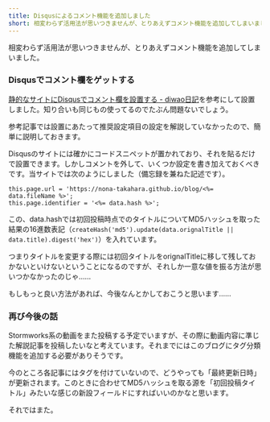 ```yaml
---
title: Disqusによるコメント機能を追加しました
short: 相変わらず活用法が思いつきませんが、とりあえずコメント機能を追加してしまいました
---
```


相変わらず活用法が思いつきませんが、とりあえずコメント機能を追加してしまいました。

### Disqusでコメント欄をゲットする
[静的なサイトにDisqusでコメント欄を設置する - diwao日記](https://diwao.com/2017/06/install-disqus.html)を参考にして設置しました。知り合いも同じもの使ってるのでたぶん問題ないでしょう。

参考記事では設置にあたって推奨設定項目の設定を解説していなかったので、簡単に説明しておきます。

Disqusのサイトには確かにコードスニペットが置かれており、それを貼るだけで設置できます。しかしコメントを外して、いくつか設定を書き加えておくべきです。当サイトでは次のようにしました（備忘録を兼ねた記述です）。

```
this.page.url = 'https://nona-takahara.github.io/blog/<%= data.fileName %>';
this.page.identifier = '<%= data.hash %>';
```

この、data.hashでは初回投稿時点でのタイトルについてMD5ハッシュを取った結果の16進数表記（`createHash('md5').update(data.orignalTitle || data.title).digest('hex')`）を入れています。

つまりタイトルを変更する際には初回タイトルをorignalTitleに移して残しておかないといけないということになるのですが、それしか一意な値を振る方法が思いつかなかったのじゃ……

もしもっと良い方法があれば、今後なんとかしておこうと思います……

### 再び今後の話
Stormworks系の動画をまた投稿する予定でいますが、その際に動画内容に準じた解説記事を投稿したいなと考えています。それまでにはこのブログにタグ分類機能を追加する必要がありそうです。

今のところ各記事にはタグを付けていないので、どうやっても「最終更新日時」が更新されます。このときに合わせてMD5ハッシュを取る源を「初回投稿タイトル」みたいな感じの新設フィールドにすればいいのかなと思います。

それではまた。